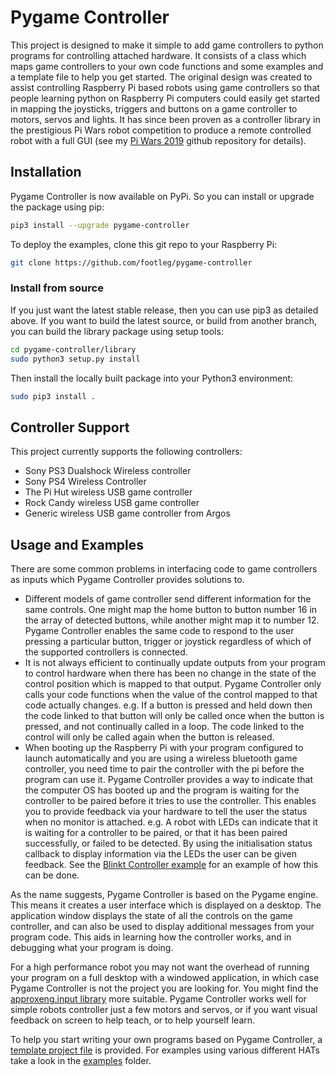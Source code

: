 # Pygame Controller
This project is designed to make it simple to add game controllers to python programs for controlling attached hardware. It consists of a class which maps game controllers to your own code functions and some examples and a template file to help you get started. The original design was created to assist controlling Raspberry Pi based robots using game controllers so that people learning python on Raspberry Pi computers could easily get started in mapping the joysticks, triggers and buttons on a game controller to motors, servos and lights. It has since been proven as a controller library in the prestigious Pi Wars robot competition to produce a remote controlled robot with a full GUI (see my [Pi Wars 2019](https://github.com/Footleg/PiWars2019) github repository for details).

## Installation
Pygame Controller is now available on PyPi. So you can install or upgrade the package using pip:
```bash
pip3 install --upgrade pygame-controller
```
To deploy the examples, clone this git repo to your Raspberry Pi:
```bash
git clone https://github.com/footleg/pygame-controller
```
### Install from source
If you just want the latest stable release, then you can use pip3 as detailed above.
If you want to build the latest source, or build from another branch, you can build 
the library package using setup tools:
```bash
cd pygame-controller/library
sudo python3 setup.py install
```
Then install the locally built package into your Python3 environment:
```bash
sudo pip3 install .
```

## Controller Support
This project currently supports the following controllers:
* Sony PS3 Dualshock Wireless controller
* Sony PS4 Wireless Controller
* The Pi Hut wireless USB game controller
* Rock Candy wireless USB game controller
* Generic wireless USB game controller from Argos

## Usage and Examples
There are some common problems in interfacing code to game controllers as inputs which Pygame Controller provides solutions to. 
* Different models of game controller send different information for the same controls. One might map the home button to button number 16 in the array of detected buttons, while another might map it to number 12. Pygame Controller enables the same code to respond to the user pressing a particular button, trigger or joystick regardless of which of the supported controllers is connected.
* It is not always efficient to continually update outputs from your program to control hardware when there has been no change in the state of the control position which is mapped to that output. Pygame Controller only calls your code functions when the value of the control mapped to that code actually changes. e.g. If a button is pressed and held down then the code linked to that button will only be called once when the button is pressed, and not continually called in a loop. The code linked to the control will only be called again when the button is released.
* When booting up the Raspberry Pi with your program configured to launch automatically and you are using a wireless bluetooth game controller, you need time to pair the controller with the pi before the program can use it. Pygame Controller provides a way to indicate that the computer OS has booted up and the program is waiting for the controller to be paired before it tries to use the controller. This enables you to provide feedback via your hardware to tell the user the status when no monitor is attached. e.g. A robot with LEDs can indicate that it is waiting for a controller to be paired, or that it has been paired successfully, or failed to be detected. By using the initialisation status callback to display information via the LEDs the user can be given feedback. See the [Blinkt Controller example](/examples/Blinkt/BlinktController.py) for an example of how this can be done.

As the name suggests, Pygame Controller is based on the Pygame engine. This means it creates a user interface which is displayed on a desktop. The application window displays the state of all the controls on the game controller, and can also be used to display additional messages from your program code. This aids in learning how the controller works, and in debugging what your program is doing.

For a high performance robot you may not want the overhead of running your program on a full desktop with a windowed application, in which case Pygame Controller is not the project you are looking for. You might find the [approxeng.input library](https://approximateengineering.org/2017/07/control-your-python/) more suitable. Pygame Controller works well for simple robots controller just a few motors and servos, or if you want visual feedback on screen to help teach, or to help yourself learn.

To help you start writing your own programs based on Pygame Controller, a [template project file](/examples/template.py) is provided. For examples using various different HATs take a look in the [examples](/examples) folder.

